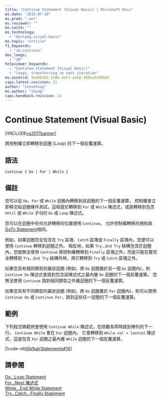 ```yaml
---
title: "Continue Statement (Visual Basic) | Microsoft Docs"
ms.date: "2015-07-20"
ms.prod: ".net"
ms.reviewer: ""
ms.suite: ""
ms.technology: 
  - "devlang-visual-basic"
ms.topic: "article"
f1_keywords: 
  - "vb.continue"
dev_langs: 
  - "VB"
helpviewer_keywords: 
  - "Continue statement [Visual Basic]"
  - "loops, transferring to next iteration"
ms.assetid: 3ad00103-358b-4af3-a3a8-1b9ea0e995d3
caps.latest.revision: 21
author: "stevehoag"
ms.author: "shoag"
caps.handback.revision: 21
---
```

# Continue Statement (Visual Basic)
[!INCLUDE[vs2017banner](../../../visual-basic/includes/vs2017banner.md)]

將控制權立即轉移到迴圈 \(Loop\) 的下一個反覆運算。  
  
## 語法  
  
```  
Continue { Do | For | While }  
```  
  
## 備註  
 您可以從 `Do`、`For` 或 `While` 迴圈內轉移到該迴圈的下一個反覆運算。  控制權會立即移交給迴圈條件測試，這相當於轉移到 `For` 或 `While` 陳述式，或是轉移到包含 `Until` 或 `While` 子句的 `Do` 或 `Loop` 陳述式。  
  
 您可以在迴圈中任何允許轉移的位置使用 `Continue`。  允許控制權轉移的規則與 [GoTo Statement](../../../visual-basic/language-reference/statements/goto-statement.md)相同。  
  
 例如，如果迴圈完全包含在 `Try` 區塊、`Catch` 區塊或 `Finally` 區塊內，您便可以使用 `Continue` 轉移到迴圈之外。  相反地，如果 `Try`...`End Try` 結構包含於迴圈內，您就無法使用 `Continue` 將控制權轉移到 `Finally` 區塊之外，而是只能在要完全轉移到 `Try`...`End Try` 結構外時，用它轉移到 `Try` 或 `Catch` 區塊之外。  
  
 如果您具有相同類型的巢狀迴圈 \(例如，將 `Do` 迴圈置於另一個 `Do` 迴圈內\)，則 `Continue Do` 陳述式會跳到包含該陳述式之最內層 `Do` 迴圈的下一個反覆運算。  您無法使用 `Continue` 跳到相同類型之外層迴圈的下一個反覆運算。  
  
 如果您具有不同類型的巢狀迴圈 \(例如，將 `Do` 迴圈置於 `For` 迴圈內\)，則可以使用 `Continue Do` 或 `Continue For`，跳到這些任一迴圈的下一個反覆運算。  
  
## 範例  
 下列程式碼範例會使用 `Continue While` 陳述式，在除數為零時跳到陣列的下一行。  `Continue While` 會在 `For` 迴圈內。  它會轉移到 `While col < lastcol` 陳述式，這是包含 `For` 迴圈之最內層 `While` 迴圈的下一個反覆運算。  
  
 [!code-vb[VbVbalrStatements#14](../../../visual-basic/language-reference/error-messages/codesnippet/VisualBasic/continue-statement_1.vb)]  
  
## 請參閱  
 [Do...Loop Statement](../../../visual-basic/language-reference/statements/do-loop-statement.md)   
 [For...Next 陳述式](../../../visual-basic/language-reference/statements/for-next-statement.md)   
 [While...End While Statement](../../../visual-basic/language-reference/statements/while-end-while-statement.md)   
 [Try...Catch...Finally Statement](../../../visual-basic/language-reference/statements/try-catch-finally-statement.md)